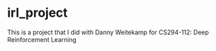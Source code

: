 # irl_project

This is a project that I did with Danny Weitekamp for CS294-112: Deep Reinforcement Learning
